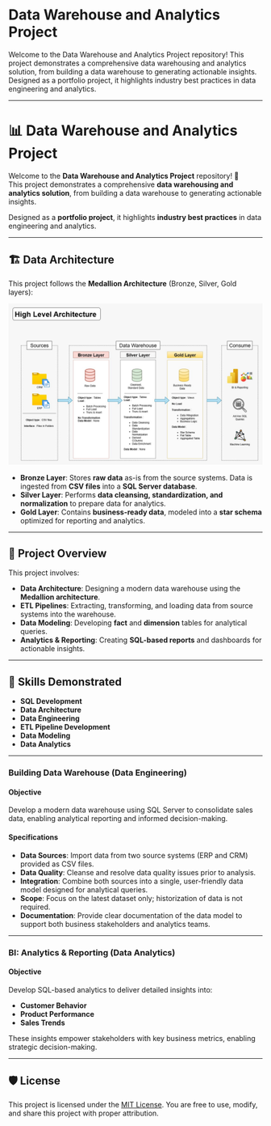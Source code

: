 # Data Warehouse and Analytics Project

Welcome to the Data Warehouse and Analytics Project repository! 
This project demonstrates a comprehensive data warehousing and analytics solution, from building a data warehouse to generating actionable insights. Designed as a portfolio project, it highlights industry best practices in data engineering and analytics.

----
# 📊 Data Warehouse and Analytics Project

Welcome to the **Data Warehouse and Analytics Project** repository! 🚀  
This project demonstrates a comprehensive **data warehousing and analytics solution**, from building a data warehouse to generating actionable insights.  

Designed as a **portfolio project**, it highlights **industry best practices** in data engineering and analytics.

---

## 🏗️ Data Architecture  

This project follows the **Medallion Architecture** (Bronze, Silver, Gold layers):  

![Alt text](docs/DWH_HIgh_Level_Architecture.jpg)

- **Bronze Layer**: Stores **raw data** as-is from the source systems. Data is ingested from **CSV files** into a **SQL Server database**.  
- **Silver Layer**: Performs **data cleansing, standardization, and normalization** to prepare data for analytics.  
- **Gold Layer**: Contains **business-ready data**, modeled into a **star schema** optimized for reporting and analytics.  

---

## 📖 Project Overview  

This project involves:  

- **Data Architecture**: Designing a modern data warehouse using the **Medallion architecture**. 
- **ETL Pipelines**: Extracting, transforming, and loading data from source systems into the warehouse.  
- **Data Modeling**: Developing **fact** and **dimension** tables for analytical queries.  
- **Analytics & Reporting**: Creating **SQL-based reports** and dashboards for actionable insights.  

---

## 🎯 Skills Demonstrated  

- **SQL Development**  
- **Data Architecture**  
- **Data Engineering**  
- **ETL Pipeline Development**  
- **Data Modeling**  
- **Data Analytics**  


----
### Building Data Warehouse (Data Engineering)

#### Objective
Develop a modern data warehouse using SQL Server to consolidate sales data, enabling analytical reporting and informed decision-making.

#### Specifications
- **Data Sources**: Import data from two source systems (ERP and CRM) provided as CSV files.
- **Data Quality**: Cleanse and resolve data quality issues prior to analysis.
- **Integration**: Combine both sources into a single, user-friendly data model designed for analytical queries.
- **Scope**: Focus on the latest dataset only; historization of data is not required.
- **Documentation**: Provide clear documentation of the data model to support both business stakeholders and analytics teams.

---

### BI: Analytics & Reporting (Data Analytics)

#### Objective
Develop SQL-based analytics to deliver detailed insights into:
- **Customer Behavior**
- **Product Performance**
- **Sales Trends**

These insights empower stakeholders with key business metrics, enabling strategic decision-making.

---

## 🛡️ License

This project is licensed under the [MIT License](LICENSE). You are free to use, modify, and share this project with proper attribution.


